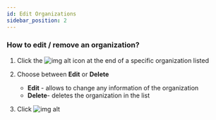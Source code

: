 ```yaml
---
id: Edit Organizations
sidebar_position: 2
---
```


### How to edit / remove an organization?

1. Click the ![img alt](/img/3-dots-icon.png) icon at the end of a specific organization listed
2. Choose between **Edit** or **Delete** 
    - **Edit** - allows to change any information of the organization
    - **Delete**- deletes the organization in the list

3. Click ![img alt](/img/save-btn.png)